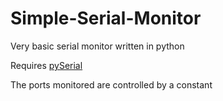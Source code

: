 # Simple-Serial-Monitor
Very basic serial monitor written in python

Requires [pySerial](https://github.com/pyserial/pyserial)

The ports monitored are controlled by a constant
